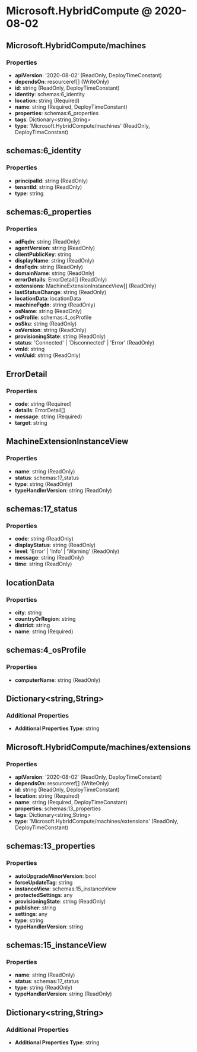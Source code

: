 # Microsoft.HybridCompute @ 2020-08-02

## Microsoft.HybridCompute/machines
### Properties
* **apiVersion**: '2020-08-02' (ReadOnly, DeployTimeConstant)
* **dependsOn**: resourceref[] (WriteOnly)
* **id**: string (ReadOnly, DeployTimeConstant)
* **identity**: schemas:6_identity
* **location**: string (Required)
* **name**: string (Required, DeployTimeConstant)
* **properties**: schemas:6_properties
* **tags**: Dictionary<string,String>
* **type**: 'Microsoft.HybridCompute/machines' (ReadOnly, DeployTimeConstant)

## schemas:6_identity
### Properties
* **principalId**: string (ReadOnly)
* **tenantId**: string (ReadOnly)
* **type**: string

## schemas:6_properties
### Properties
* **adFqdn**: string (ReadOnly)
* **agentVersion**: string (ReadOnly)
* **clientPublicKey**: string
* **displayName**: string (ReadOnly)
* **dnsFqdn**: string (ReadOnly)
* **domainName**: string (ReadOnly)
* **errorDetails**: ErrorDetail[] (ReadOnly)
* **extensions**: MachineExtensionInstanceView[] (ReadOnly)
* **lastStatusChange**: string (ReadOnly)
* **locationData**: locationData
* **machineFqdn**: string (ReadOnly)
* **osName**: string (ReadOnly)
* **osProfile**: schemas:4_osProfile
* **osSku**: string (ReadOnly)
* **osVersion**: string (ReadOnly)
* **provisioningState**: string (ReadOnly)
* **status**: 'Connected' | 'Disconnected' | 'Error' (ReadOnly)
* **vmId**: string
* **vmUuid**: string (ReadOnly)

## ErrorDetail
### Properties
* **code**: string (Required)
* **details**: ErrorDetail[]
* **message**: string (Required)
* **target**: string

## MachineExtensionInstanceView
### Properties
* **name**: string (ReadOnly)
* **status**: schemas:17_status
* **type**: string (ReadOnly)
* **typeHandlerVersion**: string (ReadOnly)

## schemas:17_status
### Properties
* **code**: string (ReadOnly)
* **displayStatus**: string (ReadOnly)
* **level**: 'Error' | 'Info' | 'Warning' (ReadOnly)
* **message**: string (ReadOnly)
* **time**: string (ReadOnly)

## locationData
### Properties
* **city**: string
* **countryOrRegion**: string
* **district**: string
* **name**: string (Required)

## schemas:4_osProfile
### Properties
* **computerName**: string (ReadOnly)

## Dictionary<string,String>
### Additional Properties
* **Additional Properties Type**: string

## Microsoft.HybridCompute/machines/extensions
### Properties
* **apiVersion**: '2020-08-02' (ReadOnly, DeployTimeConstant)
* **dependsOn**: resourceref[] (WriteOnly)
* **id**: string (ReadOnly, DeployTimeConstant)
* **location**: string (Required)
* **name**: string (Required, DeployTimeConstant)
* **properties**: schemas:13_properties
* **tags**: Dictionary<string,String>
* **type**: 'Microsoft.HybridCompute/machines/extensions' (ReadOnly, DeployTimeConstant)

## schemas:13_properties
### Properties
* **autoUpgradeMinorVersion**: bool
* **forceUpdateTag**: string
* **instanceView**: schemas:15_instanceView
* **protectedSettings**: any
* **provisioningState**: string (ReadOnly)
* **publisher**: string
* **settings**: any
* **type**: string
* **typeHandlerVersion**: string

## schemas:15_instanceView
### Properties
* **name**: string (ReadOnly)
* **status**: schemas:17_status
* **type**: string (ReadOnly)
* **typeHandlerVersion**: string (ReadOnly)

## Dictionary<string,String>
### Additional Properties
* **Additional Properties Type**: string

